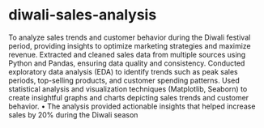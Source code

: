 # diwali-sales-analysis
To analyze sales trends and customer behavior during the Diwali festival period, providing insights to optimize marketing
strategies and maximize revenue.
Extracted and cleaned sales data from multiple sources using Python and Pandas, ensuring data quality and consistency.
Conducted exploratory data analysis (EDA) to identify trends such as peak sales periods, top-selling products, and
customer spending patterns.
Used statistical analysis and visualization techniques (Matplotlib, Seaborn) to create insightful graphs and charts
depicting sales trends and customer behavior.
• The analysis provided actionable insights that helped increase sales by 20% during the Diwali season
